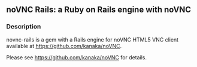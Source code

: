 ## noVNC Rails: a Ruby on Rails engine with noVNC

### Description

novnc-rails is a gem with a Rails engine for noVNC HTML5 VNC client
available at https://github.com/kanaka/noVNC.

Please see https://github.com/kanaka/noVNC for details.

